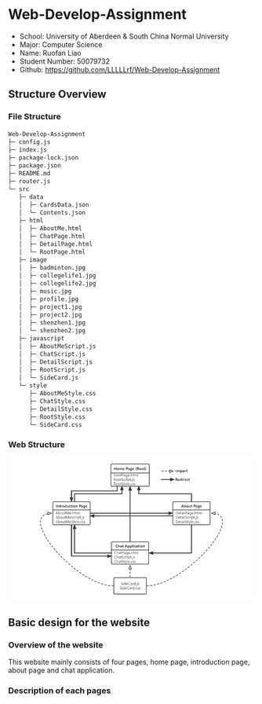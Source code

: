 # Web-Develop-Assignment

- School:	University of Aberdeen & South China Normal University
- Major:	Computer Science
- Name:	Ruofan Liao
- Student Number:	50079732
- Github:	https://github.com/LLLLLrf/Web-Develop-Assignment

## Structure Overview
### File Structure
```
Web-Develop-Assignment
├─ config.js
├─ index.js
├─ package-lock.json
├─ package.json
├─ README.md
├─ router.js
└─ src
   ├─ data
   │  ├─ CardsData.json
   │  └─ Contents.json
   ├─ html
   │  ├─ AboutMe.html
   │  ├─ ChatPage.html
   │  ├─ DetailPage.html
   │  └─ RootPage.html
   ├─ image
   │  ├─ badminton.jpg
   │  ├─ collegelife1.jpg
   │  ├─ collegelife2.jpg
   │  ├─ music.jpg
   │  ├─ profile.jpg
   │  ├─ project1.jpg
   │  ├─ project2.jpg
   │  ├─ shenzhen1.jpg
   │  └─ shenzhen2.jpg
   ├─ javascript
   │  ├─ AboutMeScript.js
   │  ├─ ChatScript.js
   │  ├─ DetailScript.js
   │  ├─ RootScript.js
   │  └─ SideCard.js
   └─ style
      ├─ AboutMeStyle.css
      ├─ ChatStyle.css
      ├─ DetailStyle.css
      ├─ RootStyle.css
      └─ SideCard.css
```
### Web Structure
![web structure](preview_picture/web_structure.png "web structure")

## Basic design for the website
### Overview of the website
This website mainly consists of four pages, home page, introduction page, about page and chat application.

### Description of each pages